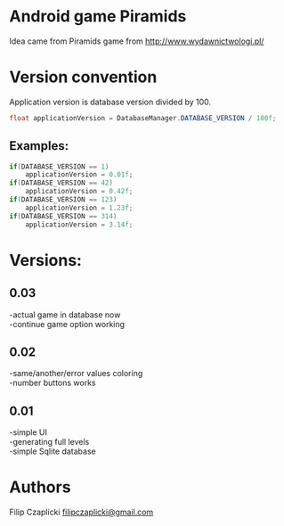 Android game Piramids
=====================

Idea came from Piramids game from http://www.wydawnictwologi.pl/

Version convention
==================

Application version is database version divided by 100.

```java
float applicationVersion = DatabaseManager.DATABASE_VERSION / 100f;
```

Examples:
---------

```java
if(DATABASE_VERSION == 1)
	applicationVersion = 0.01f;
if(DATABASE_VERSION == 42)
	applicationVersion = 0.42f;
if(DATABASE_VERSION == 123)
	applicationVersion = 1.23f;
if(DATABASE_VERSION == 314)
	applicationVersion = 3.14f;
```

Versions:
=========

0.03
----
-actual game in database now  
-continue game option working  

0.02
----
-same/another/error values coloring  
-number buttons works  

0.01
----

-simple UI  
-generating full levels  
-simple Sqlite database  

Authors
======

Filip <starsep> Czaplicki filipczaplicki@gmail.com
